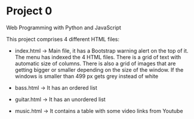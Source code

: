 # Project 0

Web Programming with Python and JavaScript

This project comprises 4 different HTML files:

- index.html -> Main file, it has a Bootstrap warning alert on the top of it. The menu has indexed the 4 HTML files. There is a grid of text with
automatic size of columns. There is also a grid of images that are getting bigger or smaller depending on the size of the window. If the windows is smaller
than 499 px gets grey instead of white

- bass.html -> It has an ordered list

- guitar.html -> It has an unordered list

- music.html -> It contains a table with some video links from Youtube